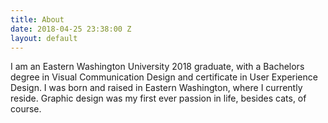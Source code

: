 ```yaml
---
title: About
date: 2018-04-25 23:38:00 Z
layout: default
---
```


I am an Eastern Washington University 2018 graduate, with a Bachelors degree in Visual Communication Design and certificate in User Experience Design. I was born and raised in Eastern Washington, where I currently reside. Graphic design was my first ever passion in life, besides cats, of course. 